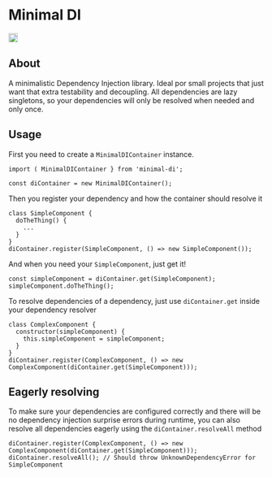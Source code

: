 # Minimal DI

<a href="https://badge.fury.io/js/minimal-di">
  <img src="https://badge.fury.io/js/minimal-di.svg" alt="npm version badge" height="18">
</a>

## About

A minimalistic Dependency Injection library. Ideal por small projects that just want that extra testability and decoupling.
All dependencies are lazy singletons, so your dependencies will only be resolved when needed and only once.

## Usage

First you need to create a `MinimalDIContainer` instance.

```
import ( MinimalDIContainer } from 'minimal-di';

const diContainer = new MinimalDIContainer();
```

Then you register your dependency and how the container should resolve it

```
class SimpleComponent {
  doTheThing() {
    ...
  }
}
diContainer.register(SimpleComponent, () => new SimpleComponent());
```

And when you need your `SimpleComponent`, just get it!

```
const simpleComponent = diContainer.get(SimpleComponent);
simpleComponent.doTheThing();
```

To resolve dependencies of a dependency, just use `diContainer.get` inside your dependency resolver

```
class ComplexComponent {
  constructor(simpleComponent) {
    this.simpleComponent = simpleComponent;
  }
}
diContainer.register(ComplexComponent, () => new ComplexComponent(diContainer.get(SimpleComponent)));
```

## Eagerly resolving

To make sure your dependencies are configured correctly and there will be no dependency injection surprise errors during runtime, you can also resolve all dependencies eagerly using the `diContainer.resolveAll` method

```
diContainer.register(ComplexComponent, () => new ComplexComponent(diContainer.get(SimpleComponent)));
diContainer.resolveAll(); // Should throw UnknownDependencyError for SimpleComponent
```
